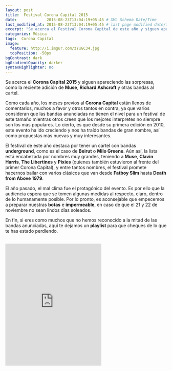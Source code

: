 ```yaml
---
layout: post
title:  Festival Corona Capital 2015
date:             2015-08-23T13:04:19+05:45 # XML Schema Date/Time
last_modified_at: 2015-08-23T13:04:19+05:45 # last page modified date/time
excerpt: "Se acerca el Festival Corona Capital de este año y siguen apareciendo las sorpresas."
categories: Música
tags:  Corona Capital
image:
  feature: http://i.imgur.com/zYuGC34.jpg
  topPosition: -50px
bgContrast: dark
bgGradientOpacity: darker
syntaxHighlighter: no
---
```


Se acerca el **Corona Capital 2015** y siguen apareciendo las sorpresas, como la reciente adición de **Muse**, **Richard Ashcroft** y otras bandas al cartel.

Como cada año, los meses previos al **Corona Capital** están llenos de comentarios, muchos a favor y otros tantos en contra, ya que varios consideran que las bandas anunciadas no tienen el nivel para un festival de este tamaño mientras otros creen que los mejores interpretes no siempre son los más populares. Lo cierto, es que desde su primera edición en 2010, este evento ha ido creciendo y nos ha traído bandas de gran nombre, así como propuestas más nuevas y muy interesantes.

El festival de este año destaca por tener un cartel con bandas **underground**, como es el caso de **Beirut** o **Milo Greene**. Aún así, la lista está encabezada por nombres muy grandes, teniendo a **Muse**, **Clavin Harris**, **The Libertines** y **Pixies** (quienes también estuvieron al frente del primer Corona Capital), y entre tantos nombres, el festival promete hacernos bailar con varios clásicos que van desde **Fatboy Slim** hasta  **Death from Above 1979**.

El año pasado, el mal clima fue el protagónico del evento. Es por ello que la audiencia espera que se tomen algunas medidas al respecto, claro, dentro de lo humanamente posible. Por lo pronto, es aconsejable que empecemos a preparar nuestras **botas** e **impermeable**, en caso de que el 21 y  22  de noviembre no sean lindos días soleados.

En fin, si eres como muchos que no hemos reconocido a la mitad de las bandas anunciadas, aquí te dejamos un **playlist** para que cheques de lo que te has estado perdiendo.

<br>
<iframe src="https://embed.spotify.com/?uri=spotify%3Auser%3A12145046388%3Aplaylist%3A1iUjNOSNrWLyfsIQP9E1VC" width="300" height="380" frameborder="0" allowtransparency="true"></iframe>

